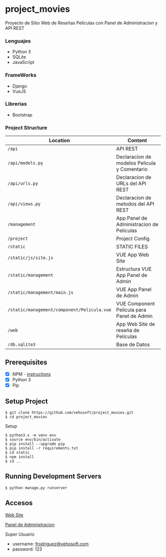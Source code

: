 # project_movies
Proyecto de Sitio Web de Reseñas Peliculas con Panel de Administracion y API REST

### Lenguajes
* Python 3
* SQLite
* JavaScript

### FrameWorks
* Django
* VueJS

### Librerias
* Bootstrap

### Project Structure


| Location                                    |  Content                                      |
|---------------------------------------------|-----------------------------------------------|
| `/api`                                      | API REST                                      |
| `/api/models.py`                            | Declaracion de modelos Pelicula y Comentario  |
| `/api/urls.py`                              | Declaracion de URLs del API REST              |
| `/api/views.py`                             | Declaracion de metodos del API REST           |
| `/management`                               | App Panel de Administracion de Peliculas      |
| `/project`                                  | Project Config                                |
| `/static`                                   | STATIC FILES                                  |
| `/static/js/site.js`                        | VUE App Web Site                              |
| `/static/management`                        | Estructura VUE App Panel de Admin             |
| `/static/management/main.js`                | VUE App Panel de Admin                        |
| `/static/management/component/Pelicula.vue` | VUE Component Pelicula para Panel de Admin    |
| `/web`                                      | App Web Site de reseña de Peliculas           |
| `/db.sqlite3`                               | Base de Datos                                 |

## Prerequisites

- [X] NPM - [instructions](https://www.npmjs.com/get-npm)
- [X] Python 3
- [X] Pip

## Setup Project

```
$ git clone https://github.com/vehosoft/project_movies.git
$ cd project_movies
```

Setup
```
$ python3.x -m venv env
$ source env/bin/activate
$ pip install --upgrade pip
$ pip install -r requirements.txt
$ cd static
$ npm install
$ cd ..

```

## Running Development Servers

```
$ python manage.py runserver
```
## Accesos

[Web Site](http://localhost:8000/)

[Panel de Administracion](http://localhost:8000/mgm)

Super Usuario
* username: frodriguez@vehosoft.com
* password: 123
